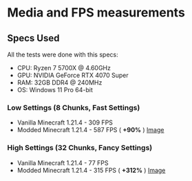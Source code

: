 # Media and FPS measurements

## Specs Used

All the tests were done with this specs:

- CPU: Ryzen 7 5700X @ 4.60GHz
- GPU: NVIDIA GeForce RTX 4070 Super
- RAM: 32GB DDR4 @ 240MHz
- OS: Windows 11 Pro 64-bit


### Low Settings (8 Chunks, Fast Settings)

- Vanilla Minecraft 1.21.4 - 309 FPS 
- Modded Minecraft 1.21.4 - 587 FPS ( **+90%** ) [Image](./Low.png)


### High Settings (32 Chunks, Fancy Settings)

- Vanilla Minecraft 1.21.4 - 77 FPS
- Modded Minecraft 1.21.4 - 315 FPS ( **+312%** ) [Image](./High.png)





